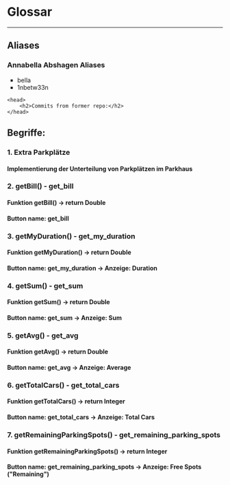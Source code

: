 # Glossar
---------------------
<!DOCTYPE html>
<html>
    <head>
        <h2>Aliases</h2>
    </head>
    <body>
        <h3>Annabella Abshagen Aliases</h3>
        <ul style="list-style-type: square;">
            <li>bella</li>
            <li>1nbetw33n</li>
        </ul>
    </body>
    
    <head>
        <h2>Commits from former repo:</h2>
    </head>
</html>





## Begriffe:

### 1. Extra Parkplätze
#### Implementierung der Unterteilung von Parkplätzen im Parkhaus

### 2. getBill() - get_bill
#### Funktion getBill() -> return Double
#### Button name: get_bill

### 3. getMyDuration() - get_my_duration
#### Funktion getMyDuration() -> return Double
#### Button name: get_my_duration -> Anzeige: Duration

### 4. getSum() - get_sum
#### Funktion getSum() -> return Double
#### Button name: get_sum -> Anzeige: Sum

### 5. getAvg() - get_avg
#### Funktion getAvg() -> return Double
#### Button name: get_avg -> Anzeige: Average

### 6. getTotalCars() - get_total_cars
#### Funktion getTotalCars() -> return Integer
#### Button name: get_total_cars -> Anzeige: Total Cars

### 7. getRemainingParkingSpots() - get_remaining_parking_spots
#### Funktion getRemainingParkingSpots() -> return Integer
#### Button name: get_remaining_parking_spots -> Anzeige: Free Spots ("Remaining")
